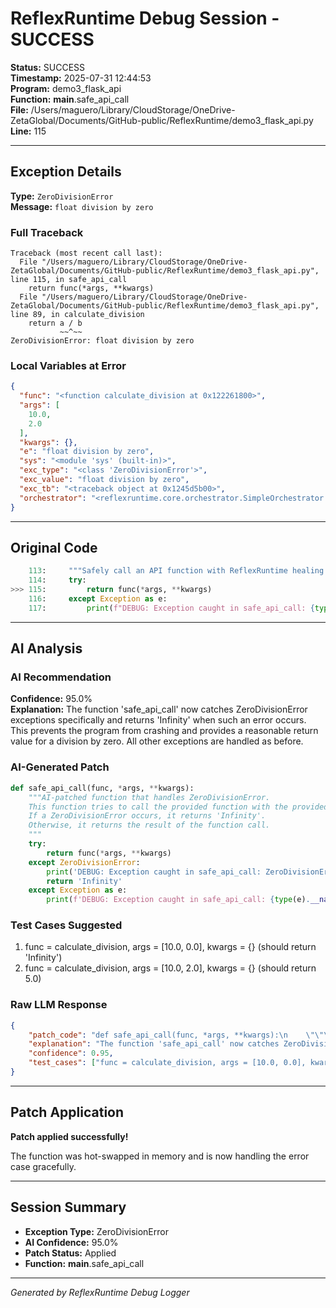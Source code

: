 # ReflexRuntime Debug Session - SUCCESS

**Status:** SUCCESS  
**Timestamp:** 2025-07-31 12:44:53  
**Program:** demo3_flask_api  
**Function:** __main__.safe_api_call  
**File:** /Users/maguero/Library/CloudStorage/OneDrive-ZetaGlobal/Documents/GitHub-public/ReflexRuntime/demo3_flask_api.py  
**Line:** 115  

---

## Exception Details

**Type:** `ZeroDivisionError`  
**Message:** `float division by zero`  

### Full Traceback
```
Traceback (most recent call last):
  File "/Users/maguero/Library/CloudStorage/OneDrive-ZetaGlobal/Documents/GitHub-public/ReflexRuntime/demo3_flask_api.py", line 115, in safe_api_call
    return func(*args, **kwargs)
  File "/Users/maguero/Library/CloudStorage/OneDrive-ZetaGlobal/Documents/GitHub-public/ReflexRuntime/demo3_flask_api.py", line 89, in calculate_division
    return a / b
           ~~^~~
ZeroDivisionError: float division by zero

```

### Local Variables at Error
```json
{
  "func": "<function calculate_division at 0x122261800>",
  "args": [
    10.0,
    2.0
  ],
  "kwargs": {},
  "e": "float division by zero",
  "sys": "<module 'sys' (built-in)>",
  "exc_type": "<class 'ZeroDivisionError'>",
  "exc_value": "float division by zero",
  "exc_tb": "<traceback object at 0x1245d5b00>",
  "orchestrator": "<reflexruntime.core.orchestrator.SimpleOrchestrator object at 0x104d0f4d0>"
}
```

---

## Original Code

```python
    113:     """Safely call an API function with ReflexRuntime healing."""
    114:     try:
>>> 115:         return func(*args, **kwargs)
    116:     except Exception as e:
    117:         print(f"DEBUG: Exception caught in safe_api_call: {type(e).__name__}: {e}")
```

---

## AI Analysis


### AI Recommendation
**Confidence:** 95.0%  
**Explanation:** The function 'safe_api_call' now catches ZeroDivisionError exceptions specifically and returns 'Infinity' when such an error occurs. This prevents the program from crashing and provides a reasonable return value for a division by zero. All other exceptions are handled as before.

### AI-Generated Patch
```python
def safe_api_call(func, *args, **kwargs):
    """AI-patched function that handles ZeroDivisionError.
    This function tries to call the provided function with the provided arguments.
    If a ZeroDivisionError occurs, it returns 'Infinity'.
    Otherwise, it returns the result of the function call.
    """
    try:
        return func(*args, **kwargs)
    except ZeroDivisionError:
        print('DEBUG: Exception caught in safe_api_call: ZeroDivisionError: float division by zero')
        return 'Infinity'
    except Exception as e:
        print(f'DEBUG: Exception caught in safe_api_call: {type(e).__name__}: {e}')
```

### Test Cases Suggested
1. func = calculate_division, args = [10.0, 0.0], kwargs = {} (should return 'Infinity')
2. func = calculate_division, args = [10.0, 2.0], kwargs = {} (should return 5.0)

### Raw LLM Response
```json
{
    "patch_code": "def safe_api_call(func, *args, **kwargs):\n    \"\"\"AI-patched function that handles ZeroDivisionError.\n    This function tries to call the provided function with the provided arguments.\n    If a ZeroDivisionError occurs, it returns 'Infinity'.\n    Otherwise, it returns the result of the function call.\n    \"\"\"\n    try:\n        return func(*args, **kwargs)\n    except ZeroDivisionError:\n        print('DEBUG: Exception caught in safe_api_call: ZeroDivisionError: float division by zero')\n        return 'Infinity'\n    except Exception as e:\n        print(f'DEBUG: Exception caught in safe_api_call: {type(e).__name__}: {e}')",
    "explanation": "The function 'safe_api_call' now catches ZeroDivisionError exceptions specifically and returns 'Infinity' when such an error occurs. This prevents the program from crashing and provides a reasonable return value for a division by zero. All other exceptions are handled as before.",
    "confidence": 0.95,
    "test_cases": ["func = calculate_division, args = [10.0, 0.0], kwargs = {} (should return 'Infinity')", "func = calculate_division, args = [10.0, 2.0], kwargs = {} (should return 5.0)"]
}
```

---

## Patch Application

**Patch applied successfully!**

The function was hot-swapped in memory and is now handling the error case gracefully.

---

## Session Summary

- **Exception Type:** ZeroDivisionError
- **AI Confidence:** 95.0%
- **Patch Status:** Applied
- **Function:** __main__.safe_api_call

---

*Generated by ReflexRuntime Debug Logger*
